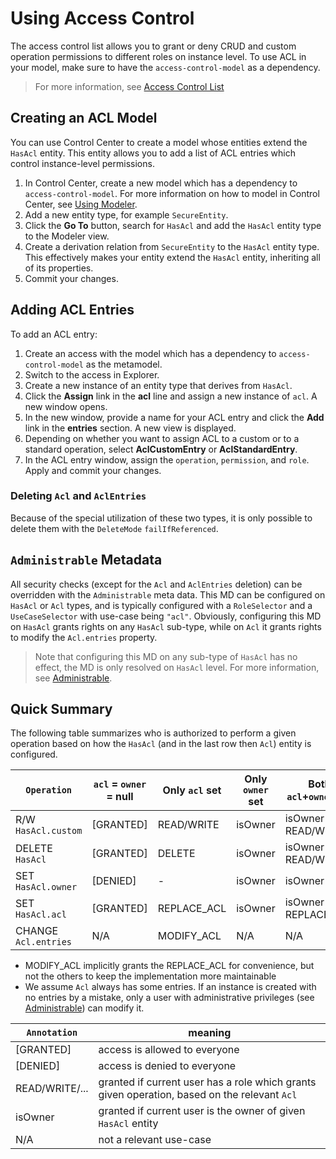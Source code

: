 # Using Access Control

The access control list allows you to grant or deny CRUD and custom operation permissions to different roles on instance level. To use ACL in your model, make sure to have the `access-control-model` as a dependency.

> For more information, see [Access Control List](asset://tribefire.cortex.documentation:concepts-doc/features/access_control.md)

## Creating an ACL Model

You can use Control Center to create a model whose entities extend the `HasAcl` entity. This entity allows you to add a list of ACL entries which control instance-level permissions.

1. In Control Center, create a new model which has a dependency to `access-control-model`. For more information on how to model in Control Center, see [Using Modeler](asset://tribefire.cortex.documentation:tutorials-doc/control-center/using_modeler.md).
2. Add a new entity type, for example `SecureEntity`.
3. Click the **Go To** button, search for `HasAcl` and add the `HasAcl` entity type to the Modeler view.
4. Create a derivation relation from `SecureEntity` to the `HasAcl` entity type. This effectively makes your entity extend the `HasAcl` entity, inheriting all of its properties.
5. Commit your changes.

## Adding ACL Entries

[](asset://tribefire.cortex.documentation:includes-doc/acl_entries.md?INCLUDE)

To add an ACL entry:

1. Create an access with the model which has a dependency to `access-control-model` as the metamodel.
2. Switch to the access in Explorer.
3. Create a new instance of an entity type that derives from `HasAcl`. 
4. Click the **Assign** link in the **acl** line and assign a new instance of `acl`. A new window opens.
5. In the new window, provide a name for your ACL entry and click the **Add** link in the **entries** section. A new view is displayed.
6. Depending on whether you want to assign ACL to a custom or to a standard operation, select **AclCustomEntry** or **AclStandardEntry**. 
7. In the ACL entry window, assign the `operation`, `permission`, and `role`. Apply and commit your changes.

### Deleting `Acl` and `AclEntries`

Because of the special utilization of these two types, it is only possible to delete them with the `DeleteMode` `failIfReferenced`.

## `Administrable` Metadata

All security checks (except for the `Acl` and `AclEntries` deletion) can be overridden with the `Administrable` meta data. This MD can be configured on `HasAcl` or `Acl` types, and is typically configured with a `RoleSelector` and a `UseCaseSelector` with use-case being `"acl"`. Obviously, configuring this MD on `HasAcl` grants rights on any `HasAcl` sub-type, while on `Acl` it grants rights to modify the `Acl.entries` property.

> Note that configuring this MD on any sub-type of `HasAcl` has no effect, the MD is only resolved on `HasAcl` level. For more information, see [Administrable](asset://tribefire.cortex.documentation:concepts-doc/metadata/administrable.md).

## Quick Summary

The following table summarizes who is authorized to perform a given operation based on how the `HasAcl` (and in the last row then `Acl`) entity is configured.

`Operation` | `acl` = `owner` = null | Only `acl` set | Only `owner` set | Both `acl`+`owner` set
----   | ----- | ----- | ------- | ------
R/W `HasAcl.custom` | [GRANTED] | READ/WRITE | isOwner | isOwner or READ/WRITE
DELETE `HasAcl` | [GRANTED] | DELETE | isOwner | isOwner or READ/WRITE
SET `HasAcl.owner` | [DENIED] | - | isOwner | isOwner
SET `HasAcl.acl` | [GRANTED] | REPLACE_ACL | isOwner | isOwner or REPLACE_ACL
CHANGE `Acl.entries` | N/A | MODIFY_ACL | N/A | N/A 

* MODIFY_ACL implicitly grants the REPLACE_ACL for convenience, but not the others to keep the implementation more maintainable
* We assume `Acl` always has some entries. If an instance is created with no entries by a mistake, only a user with administrative privileges (see [Administrable](asset://tribefire.cortex.documentation:concepts-doc/metadata/administrable.md)) can modify it.

`Annotation` | meaning
------   | --------
[GRANTED] | access is allowed to everyone
[DENIED] | access is denied to everyone
READ/WRITE/... | granted if current user has a role which grants given operation, based on the relevant `Acl`
isOwner | granted if current user is the owner of given `HasAcl` entity
N/A | not a relevant use-case

